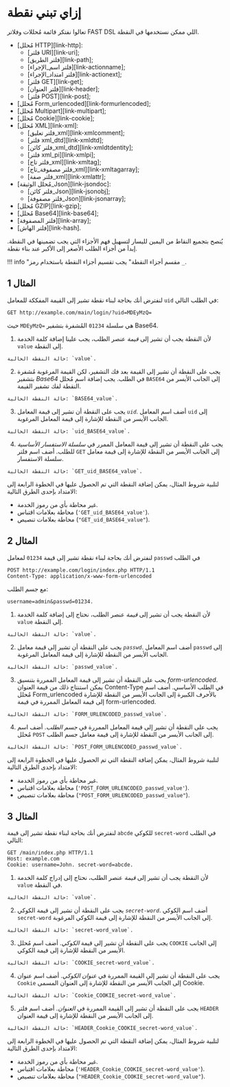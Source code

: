 #  إزاي تبني نقطة
تعالوا نفتكر قائمة مُحللات وفلاتر FAST DSL اللي ممكن نستخدمها في النقطة.
* [مُحلل HTTP][link-http]:
    * [فلتر URI][link-uri];
    * [فلتر الطريق][link-path];
    * [فلتر اسم_الإجراء][link-actionname];
    * [فلتر امتداد_الإجراء][link-actionext];
    * [فلتر GET][link-get];
    * [فلتر العنوان][link-header];
    * [فلتر POST][link-post];
* [مُحلل Form_urlencoded][link-formurlencoded];
* [مُحلل Multipart][link-multipart];
* [مُحلل Cookie][link-cookie];
* [مُحلل XML][link-xml]:
    * [فلتر تعليق_xml][link-xmlcomment];
    * [فلتر xml_dtd][link-xmldtd];
    * [فلتر كائن_xml_dtd][link-xmldtdentity];
    * [فلتر xml_pi][link-xmlpi];
    * [فلتر تاج_xml][link-xmltag];
    * [فلتر مصفوفة_تاج_xml][link-xmltagarray];
    * [فلتر صفة_xml][link-xmlattr];
* [مُحلل الوثيقة_Json][link-jsondoc]:
    * [فلتر كائن_Json][link-jsonobj];
    * [فلتر مصفوفة_Json][link-jsonarray];
* [مُحلل GZIP][link-gzip];
* [مُحلل Base64][link-base64];
* [فلتر المصفوفة][link-array];
* [فلتر الهاش][link-hash].

يُنصح بتجميع النقاط من اليمين لليسار لتسهيل فهم الأجزاء التي يجب تضمينها في النقطة. إبدأ من أجزاء الطلب الأصغر إلى الأكبر عند بناء نقطة.

!!! info "مقسم أجزاء النقطة"
    يجب تقسيم أجزاء النقطة باستخدام رمز `_`.

## المثال 1 

لنفترض أنك بحاجة لبناء نقطة تشير إلى القيمة المفككة للمعامل `uid` في الطلب التالي:

```
GET http://example.com/main/login/?uid=MDEyMzQ=
```

حيث `MDEyMzQ=` هي سلسلة `01234` المُشفرة بتشفير Base64.

1.   لأن النقطة يجب أن تشير إلى *قيمة* عنصر الطلب، يجب علينا إضافة كلمة الخدمة `value` إلى النقطة.

    حالة النقطة الحالية: `value`.

2.   يجب على النقطة أن تشير إلى القيمة بعد فك التشفير، لكن القيمة المرغوبة مُشفرة بتشفير *Base64* في الطلب. يجب إضافة اسم مُحلل `BASE64` إلى الجانب الأيسر من النقطة لفك تشفير القيمة.
       
    حالة النقطة الحالية: `BASE64_value`.

3.   يجب على النقطة أن تشير إلى قيمة المعامل *`uid`*. أضف اسم المعامل `uid` إلى الجانب الأيسر من النقطة للإشارة إلى قيمة المعامل المرغوبة. 
    
    حالة النقطة الحالية: `uid_BASE64_value`.

4.   يجب على النقطة أن تشير إلى قيمة المعامل الممرر في *سلسلة الاستفسار الأساسية* للطلب. أضف اسم فلتر `GET` إلى الجانب الأيسر من النقطة للإشارة إلى قيمة معامل سلسلة الاستفسار. 
    
    حالة النقطة الحالية: `GET_uid_BASE64_value`.



لتلبية شروط المثال، يمكن إضافة النقطة التي تم الحصول عليها في الخطوة الرابعة إلى الامتداد بإحدى الطرق التالية:
* غير محاطة بأي من رموز الخدمة.
* محاطة بعلامات اقتباس (`'GET_uid_BASE64_value'`).
* محاطة بعلامات تنصيص (`"GET_uid_BASE64_value"`).



## المثال 2

لنفترض أنك بحاجة لبناء نقطة تشير إلى قيمة `01234` لمعامل `passwd` في الطلب 

```
POST http://example.com/login/index.php HTTP/1.1
Content-Type: application/x-www-form-urlencoded
```

مع جسم الطلب:

```
username=admin&passwd=01234.
```

1.   لأن النقطة يجب أن تشير إلى *قيمة* عنصر الطلب، نحتاج إلى إضافة كلمة الخدمة `value` إلى النقطة.
    
    حالة النقطة الحالية: `value`.

2.   يجب على النقطة أن تشير إلى قيمة معامل *`passwd`*. أضف اسم المعامل `passwd` إلى الجانب الأيسر من النقطة للإشارة إلى قيمة المعامل المرغوبة. 
    
    حالة النقطة الحالية: `passwd_value`.

3.   يجب على النقطة أن تشير إلى قيمة المعامل الممررة بتنسيق *form-urlencoded*. يمكن استنتاج ذلك من قيمة العنوان Content-Type في الطلب الأساسي. أضف اسم مُحلل Form_urlencoded بالأحرف الكبيرة إلى الجانب الأيسر من النقطة للإشارة إلى قيمة المعامل الممررة في قيمة form-urlencoded. 
    
    حالة النقطة الحالية: `FORM_URLENCODED_passwd_value`.

4.   يجب على النقطة أن تشير إلى قيمة المعامل الممررة في *جسم الطلب*. أضف اسم مُحلل `POST` إلى الجانب الأيسر من النقطة للإشارة إلى قيمة معامل جسم الطلب.
    
    حالة النقطة الحالية: `POST_FORM_URLENCODED_passwd_value`.



لتلبية شروط المثال، يمكن إضافة النقطة التي تم الحصول عليها في الخطوة الرابعة إلى الامتداد بإحدى الطرق التالية:
* غير محاطة بأي من رموز الخدمة.
* محاطة بعلامات اقتباس (`'POST_FORM_URLENCODED_passwd_value'`).
* محاطة بعلامات تنصيص (`"POST_FORM_URLENCODED_passwd_value"`).



## المثال 3

لنفترض أنك بحاجة لبناء نقطة تشير إلى قيمة `abcde` للكوكي `secret-word` في الطلب التالي:

```
GET /main/index.php HTTP/1.1
Host: example.com
Cookie: username=John. secret-word=abcde.
```

1.   لأن النقطة يجب أن تشير إلى *قيمة* عنصر الطلب، نحتاج إلى إدراج كلمة الخدمة `value` في النقطة.

    حالة النقطة الحالية: `value`.

2.   يجب على النقطة أن تشير إلى قيمة الكوكي *`secret-word`*. أضف اسم الكوكي `secret-word` إلى الجانب الأيسر من النقطة للإشارة إلى قيمة الكوكي المرغوبة.
    
    حالة النقطة الحالية: `secret-word_value`.

3.   يجب على النقطة أن تشير إلى قيمة *الكوكي*. أضف اسم مُحلل `COOKIE` إلى الجانب الأيسر من النقطة للإشارة إلى قيمة الكوكي.
    
    حالة النقطة الحالية: `COOKIE_secret-word_value`.

4.   يجب على النقطة أن تشير إلى القيمة الممررة في *عنوان الكوكي*. أضف اسم عنوان `Cookie` إلى الجانب الأيسر من النقطة للإشارة إلى العنوان المسمى Cookie. 
    
    حالة النقطة الحالية: `Cookie_COOKIE_secret-word_value`.

5.   يجب على النقطة أن تشير إلى القيمة الممررة في *العنوان*. أضف اسم فلتر `HEADER` إلى الجانب الأيسر من النقطة للإشارة إلى قيمة العنوان.
    
    حالة النقطة الحالية: `HEADER_Cookie_COOKIE_secret-word_value`.



لتلبية شروط المثال، يمكن إضافة النقطة التي تم الحصول عليها في الخطوة الرابعة إلى الامتداد بإحدى الطرق التالية:
* غير محاطة بأي من رموز الخدمة.
* محاطة بعلامات اقتباس (`'HEADER_Cookie_COOKIE_secret-word_value'`).
* محاطة بعلامات تنصيص (`"HEADER_Cookie_COOKIE_secret-word_value"`).